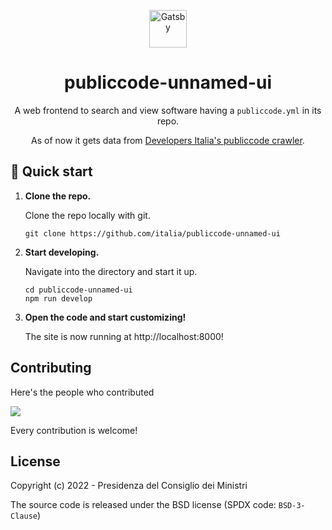 <p align="center">
  <img alt="Gatsby" src="https://www.gatsbyjs.com/Gatsby-Monogram.svg" width="60" />
</p>
<h1 align="center">
  publiccode-unnamed-ui
</h1>
<p align="center">
  A web frontend to search and view software having a <code>publiccode.yml</code> in its repo.
</p>
<p align="center">
  As of now it gets data from <a href="https://github.com/italia/developers-italia-backend">Developers Italia's publiccode crawler</a>.
</p>


## 🚀 Quick start

1.  **Clone the repo.**

    Clone the repo locally with git.

    ```shell
    git clone https://github.com/italia/publiccode-unnamed-ui
    ```

2.  **Start developing.**

    Navigate into the directory and start it up.

    ```shell
    cd publiccode-unnamed-ui
    npm run develop
    ```

3.  **Open the code and start customizing!**

    The site is now running at http://localhost:8000!
    
## Contributing

Here's the people who contributed

<a href="https://github.com/italia/publiccode-unnamed-ui/graphs/contributors">
  <img
  src="https://contributors-img.web.app/image?repo=italia/publiccode-unnamed-ui"
  />
</a>

Every contribution is welcome!

## License

Copyright (c) 2022 - Presidenza del Consiglio dei Ministri

The source code is released under the BSD license (SPDX code: `BSD-3-Clause`)
